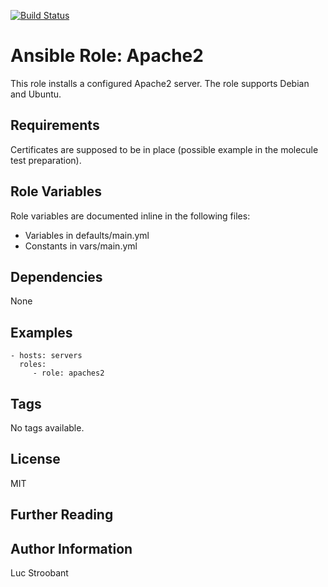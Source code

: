 [![Build Status](https://travis-ci.org/fiaasco/apache2.svg?branch=master)](https://travis-ci.org/fiaasco/apache2)

# Ansible Role: Apache2

This role installs a configured Apache2 server.
The role supports Debian and Ubuntu.

## Requirements

Certificates are supposed to be in place (possible example in the molecule test preparation).

## Role Variables

Role variables are documented inline in the following files:
- Variables in defaults/main.yml
- Constants in vars/main.yml


## Dependencies

None

## Examples

    - hosts: servers
      roles:
         - role: apaches2

## Tags

No tags available.

## License

MIT

## Further Reading


## Author Information

Luc Stroobant
